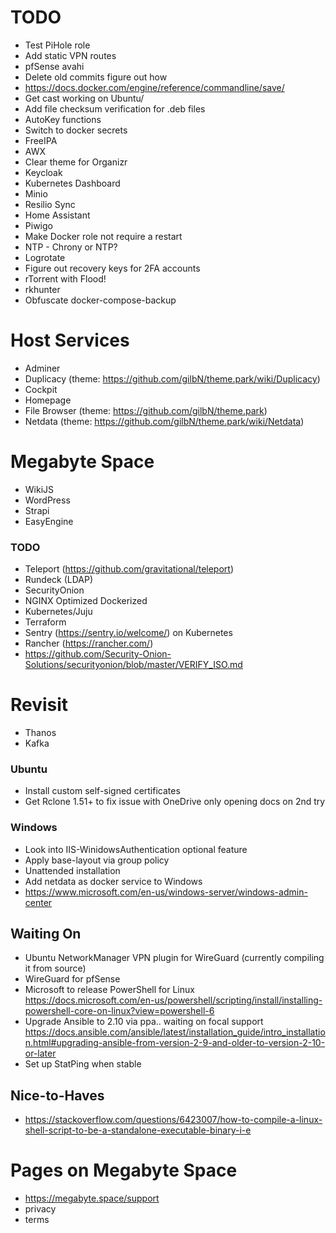 # TODO

* Test PiHole role
* Add static VPN routes
* pfSense avahi
* Delete old commits figure out how
* https://docs.docker.com/engine/reference/commandline/save/
* Get cast working on Ubuntu/
* Add file checksum verification for .deb files
* AutoKey functions
* Switch to docker secrets
* FreeIPA
* AWX
* Clear theme for Organizr
* Keycloak
* Kubernetes Dashboard
* Minio
* Resilio Sync
* Home Assistant
* Piwigo
* Make Docker role not require a restart
* NTP - Chrony or NTP?
* Logrotate
* Figure out recovery keys for 2FA accounts
* rTorrent with Flood!
* rkhunter
* Obfuscate docker-compose-backup

# Host Services

* Adminer
* Duplicacy (theme: https://github.com/gilbN/theme.park/wiki/Duplicacy)
* Cockpit
* Homepage
* File Browser (theme: https://github.com/gilbN/theme.park)
* Netdata (theme: https://github.com/gilbN/theme.park/wiki/Netdata)

# Megabyte Space

* WikiJS
* WordPress
* Strapi
* EasyEngine

### TODO

* Teleport (https://github.com/gravitational/teleport)
* Rundeck (LDAP)
* SecurityOnion
* NGINX Optimized Dockerized
* Kubernetes/Juju
* Terraform
* Sentry (https://sentry.io/welcome/) on Kubernetes
* Rancher (https://rancher.com/)
* https://github.com/Security-Onion-Solutions/securityonion/blob/master/VERIFY_ISO.md

# Revisit

* Thanos
* Kafka

### Ubuntu

* Install custom self-signed certificates
* Get Rclone 1.51+ to fix issue with OneDrive only opening docs on 2nd try

### Windows

* Look into IIS-WinidowsAuthentication optional feature
* Apply base-layout via group policy
* Unattended installation
* Add netdata as docker service to Windows
* https://www.microsoft.com/en-us/windows-server/windows-admin-center

## Waiting On

* Ubuntu NetworkManager VPN plugin for WireGuard (currently compiling it from source)
* WireGuard for pfSense
* Microsoft to release PowerShell for Linux https://docs.microsoft.com/en-us/powershell/scripting/install/installing-powershell-core-on-linux?view=powershell-6
* Upgrade Ansible to 2.10 via ppa.. waiting on focal support https://docs.ansible.com/ansible/latest/installation_guide/intro_installation.html#upgrading-ansible-from-version-2-9-and-older-to-version-2-10-or-later
* Set up StatPing when stable

## Nice-to-Haves

* https://stackoverflow.com/questions/6423007/how-to-compile-a-linux-shell-script-to-be-a-standalone-executable-binary-i-e

# Pages on Megabyte Space

* https://megabyte.space/support
* privacy
* terms